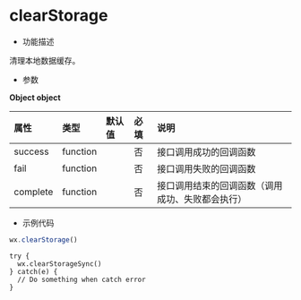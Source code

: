 # clearStorage

- 功能描述

清理本地数据缓存。

- 参数

**Object object**

| 属性     | 类型     | 默认值 | 必填 | 说明                                             |
| :------- | :------- | :----- | :--- | :----------------------------------------------- |
| success  | function |        | 否   | 接口调用成功的回调函数                           |
| fail     | function |        | 否   | 接口调用失败的回调函数                           |
| complete | function |        | 否   | 接口调用结束的回调函数（调用成功、失败都会执行） |

- 示例代码

```js
wx.clearStorage()
```

```
try {
  wx.clearStorageSync()
} catch(e) {
  // Do something when catch error
}
```